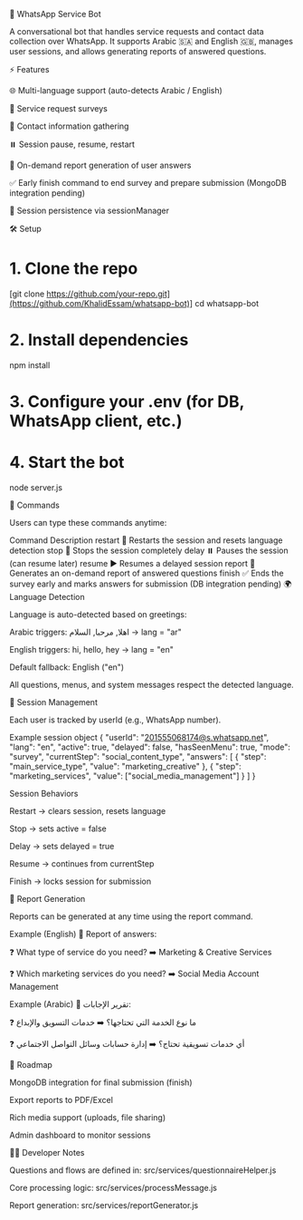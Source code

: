📲 WhatsApp Service Bot

A conversational bot that handles service requests and contact data collection over WhatsApp.
It supports Arabic 🇸🇦 and English 🇬🇧, manages user sessions, and allows generating reports of answered questions.

⚡ Features

🌐 Multi-language support (auto-detects Arabic / English)

📝 Service request surveys

📇 Contact information gathering

⏸️ Session pause, resume, restart

📑 On-demand report generation of user answers

✅ Early finish command to end survey and prepare submission (MongoDB integration pending)

💾 Session persistence via sessionManager

🛠️ Setup
# 1. Clone the repo
[git clone https://github.com/your-repo.git](https://github.com/KhalidEssam/whatsapp-bot)]
cd whatsapp-bot

# 2. Install dependencies
npm install

# 3. Configure your .env (for DB, WhatsApp client, etc.)

# 4. Start the bot
node server.js

💬 Commands

Users can type these commands anytime:

Command	Description
restart	🔄 Restarts the session and resets language detection
stop	🛑 Stops the session completely
delay	⏸️ Pauses the session (can resume later)
resume	▶️ Resumes a delayed session
report	📑 Generates an on-demand report of answered questions
finish	✅ Ends the survey early and marks answers for submission (DB integration pending)
🌍 Language Detection

Language is auto-detected based on greetings:

Arabic triggers: اهلا, مرحبا, السلام → lang = "ar"

English triggers: hi, hello, hey → lang = "en"

Default fallback: English ("en")

All questions, menus, and system messages respect the detected language.

🧩 Session Management

Each user is tracked by userId (e.g., WhatsApp number).

Example session object
{
  "userId": "201555068174@s.whatsapp.net",
  "lang": "en",
  "active": true,
  "delayed": false,
  "hasSeenMenu": true,
  "mode": "survey",
  "currentStep": "social_content_type",
  "answers": [
    { "step": "main_service_type", "value": "marketing_creative" },
    { "step": "marketing_services", "value": ["social_media_management"] }
  ]
}

Session Behaviors

Restart → clears session, resets language

Stop → sets active = false

Delay → sets delayed = true

Resume → continues from currentStep

Finish → locks session for submission

📑 Report Generation

Reports can be generated at any time using the report command.

Example (English)
📑 Report of answers:

❓ What type of service do you need?
➡️ Marketing & Creative Services

❓ Which marketing services do you need?
➡️ Social Media Account Management

Example (Arabic)
📑 تقرير الإجابات:

❓ ما نوع الخدمة التي تحتاجها؟
➡️ خدمات التسويق والإبداع

❓ أي خدمات تسويقية تحتاج؟
➡️ إدارة حسابات وسائل التواصل الاجتماعي

🔮 Roadmap

 MongoDB integration for final submission (finish)

 Export reports to PDF/Excel

 Rich media support (uploads, file sharing)

 Admin dashboard to monitor sessions

👨‍💻 Developer Notes

Questions and flows are defined in:
src/services/questionnaireHelper.js

Core processing logic:
src/services/processMessage.js

Report generation:
src/services/reportGenerator.js
